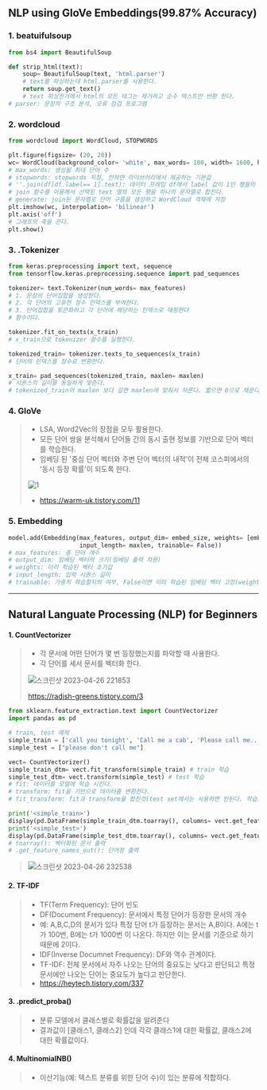 ## NLP using GloVe Embeddings(99.87% Accuracy)
### 1. beatuifulsoup
```python
from bs4 import BeautifulSoup

def strip_html(text):
    soup= BeautifulSoup(text, 'html.parser')
    # text를 파싱하는데 html.parser를 사용한다.
    return soup.get_text()
    # text 파싱한거에서 html의 모든 태그는 제거하고 순수 텍스트만 반환 한다.
# parser: 문장의 구조 분석, 오류 점검 프로그램
```

### 2. wordcloud
```python
from wordcloud import WordCloud, STOPWORDS

plt.figure(figsize= (20, 20))
wc= WordCloud(background_color= 'white', max_words= 100, width= 1600, height= 800, stopwords= STOPWORDS).generate(' '.join(df[df.label== 1].text))
# max_words: 생성될 최대 단어 수
# stopwords: stopwords 지정, 안하면 라이브러리에서 제공하는 기본값
# ''.join(df[df.label== 1].text): 데이터 프레임 df에서 label 값이 1인 행들의 text열
# join 함수를 이용해서 선택된 text 열의 모든 행을 하나의 문자열로 합친다.
# generate: join된 문자열로 단어 구름을 생성하고 WordCloud 객체에 저장
plt.imshow(wc, interpolation= 'bilinear')
plt.axis('off')
# 그래프의 축을 끈다.
plt.show()
```

### 3. .Tokenizer
```python
from keras.preprocessing import text, sequence
from tensorflow.keras.preprocessing.sequence import pad_sequences

tokenizer= text.Tokenizer(num_words= max_features)
# 1. 문장의 단어집합을 생성한다.
# 2. 각 단어의 고유한 정수 인덱스를 부여한다.
# 3. 단어집합을 토큰화하고 각 단어에 해당하는 인덱스로 매핑한다
# 함수이다.

tokenizer.fit_on_texts(x_train)
# x_train으로 tokenizer 함수를 실행한다.

tokenized_train= tokenizer.texts_to_sequences(x_train)
# 단어의 인덱스를 정수로 변환한다.

x_train= pad_sequences(tokenized_train, maxlen= maxlen)
# 시퀀스의 길이를 동일하게 맞춘다.
# tokenized_train이 maxlen 보다 길면 maxlen에 맞춰서 자른다. 짧으면 0으로 채운다.
```

### 4. GloVe
>* LSA, Word2Vec의 장점을 모두 활용한다.
>* 모든 단어 쌍을 분석해서 단어들 간의 동시 출현 정보를 기반으로 단어 벡터를 학습한다.
>* 임베딩 된 '중심 단어 벡터와 주변 단어 벡터의 내적'이 전체 코스피에서의 '동시 등장 확률'이 되도록 한다.
>
> ![1](https://user-images.githubusercontent.com/77867734/235769801-e5dd633f-e328-4073-9b1c-57984913bb05.png)
>
>* https://warm-uk.tistory.com/11

### 5. Embedding
```python
model.add(Embedding(max_features, output_dim= embed_size, weights= [embedding_matrix], 
                    input_length= maxlen, trainable= False))
# max_features: 총 단어 개수
# output_dim: 임베딩 벡터의 크기(임베딩 출력 차원)
# weights: 미리 학습된 벡터 초기값
# input_length: 입력 시퀀스 길이
# trainable: 가중치 학습할지의 여부, False이면 미리 학습된 임베딩 벡터 고정(weights 값 고정)
```

---
## Natural Languate Processing (NLP) for Beginners
#### 1. CountVectorizer
>* 각 문서에 어떤 단어가 몇 번 등장했는지를 파악할 때 사용한다.
>* 각 단어를 세서 문서를 벡터화 한다.
>
> ![스크린샷 2023-04-26 221853](https://user-images.githubusercontent.com/77867734/234592424-d171e7f0-42c4-4af8-926d-4f8ef895b61c.png)
>
> https://radish-greens.tistory.com/3
```python
from sklearn.feature_extraction.text import CountVectorizer
import pandas as pd

# train, test 예제
simple_train = ['call you tonight', 'Call me a cab', 'Please call me... PLEASE!']
simple_test = ["please don't call me"]

vect= CountVectorizer()
simple_train_dtm= vect.fit_transform(simple_train) # train 학습
simple_test_dtm= vect.transform(simple_test) # test 학습
# fit: 데이터를 모델에 학습 시킨다.
# transform: fit을 기반으로 데이터를 변환한다.
# fit_transform: fit과 transform을 합친것(test set에서는 사용하면 안된다. 학습과 변환이 동시에 일어나기 때문)

print('<simple_train>')
display(pd.DataFrame(simple_train_dtm.toarray(), columns= vect.get_feature_names_out()))
print('<simple_test>')
display(pd.DataFrame(simple_test_dtm.toarray(), columns= vect.get_feature_names_out()))
# toarray(): 벡터화된 문서 출력
# .get_feature_names_out(): 단어장 출력
```
> ![스크린샷 2023-04-26 232538](https://user-images.githubusercontent.com/77867734/234606913-e5569ea4-11a1-4996-b1a0-4720a7352395.png)

#### 2. TF-IDF
>* TF(Term Frequency): 단어 빈도
>* DF(Document Frequency): 문서에서 특정 단어가 등장한 문서의 개수
>* 예: A,B,C,D의 문서가 있다 특정 단어 t가 등장하는 문서는 A,B이다. A에는 t가 100번, B에는 t가 1000번 이 나온다. 하지만 이는 문서를 기준으로 하기 때문에 2이다.
>* IDF(Inverse Documnet Frequency): DF와 역수 관계이다.
>* TF-IDF: 전체 문서에서 자주 나오는 단어의 중요도는 낮다고 판단되고 특정 문서에만 나오는 단어는 중요도가 높다고 판단한다.
>* https://heytech.tistory.com/337

#### 3. .predict_proba()
>* 분류 모델에서 클래스별로 확률값을 알려준다
>* 결과값이 [클래스1, 클래스2] 인데 각각 클래스1에 대한 확률값, 클래스2에 대한 확률값이다.

#### 4. MultinomialNB()
>* 이산기능(예: 텍스트 분류를 위한 단어 수)이 있는 분류에 적합하다.
